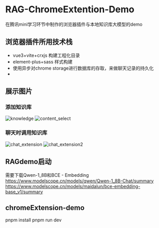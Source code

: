 # RAG-ChromeExtention-Demo
在腾讯mini学习环节中制作的浏览器插件与本地知识库大模型的demo
## 浏览器插件所用技术栈
* vue3+vite+crxjs 构建工程化目录
* element-plus+sass 样式构建
* 使用异步对chrome storage进行数据库的存取，来做聊天记录的持久化
* 

## 展示图片
### 添加知识库
![knowledge](https://github.com/zopeplone/RAG-ChromeExtention-Demo/assets/115687693/015fb7d7-7c29-4b32-98cc-8916beb36943)
![content_select](https://github.com/zopeplone/RAG-ChromeExtention-Demo/assets/115687693/bfad8150-7cd1-4ad1-b468-7220f2d268d2)
### 聊天时调用知识库
![chat_extension](https://github.com/zopeplone/RAG-ChromeExtention-Demo/assets/115687693/ba5dbf4f-cfbf-428c-9d3d-38cb0e2b05f9)
![chat_extension2](https://github.com/zopeplone/RAG-ChromeExtention-Demo/assets/115687693/5389c651-db7b-4ff6-917d-caea9aef4d8c)

## RAGdemo启动
需要下载Qwen-1_8B和BCE - Embedding
https://www.modelscope.cn/models/qwen/Qwen-1_8B-Chat/summary
https://www.modelscope.cn/models/maidalun/bce-embedding-base_v1/summary
## chromeExtension-demo
pnpm install
pnpm run dev
